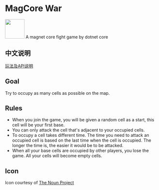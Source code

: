 # MagCore War
<img src="https://github.com/clawit/MagCore/raw/master/MagCore.png" width="64">
A magnet core fight game by dotnet core

## 中文说明
[玩法及API说明](/docs/cn/API_CN.md)
## Goal
Try to occupy as many cells as possible on the map.

## Rules
- When you join the game, you will be given a random cell as a start, this cell will be your first base.
- You can only attack the cell that's adjacent to your occupied cells.
- To occupy a cell takes different time. The time you need to attack an occupied cell is based on the last time when the cell is occupied. The longer the time is, the easier it would be to be attacked. 
- When all your base cells are occupied by other players, you lose the game. All your cells will become empty cells.

## Icon
Icon courtesy of [The Noun Project](http://thenounproject.com)
